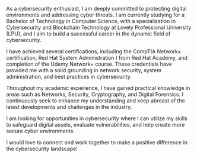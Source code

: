 As a cybersecurity enthusiast, I am deeply committed to protecting digital environments and addressing cyber threats. I am currently studying for a Bachelor of Technology in Computer Science, with a specialization in Cybersecurity and Blockchain Technology at Lovely Professional University (LPU), and I aim to build a successful career in the dynamic field of cybersecurity.

I have achieved several certifications, including the CompTIA Network+ certification, Red Hat System Administration I from Red Hat Academy, and completion of the Udemy Network+ course. These credentials have provided me with a solid grounding in network security, system administration, and best practices in cybersecurity.

Throughout my academic experience, I have gained practical knowledge in areas such as Networks, Security, Cryptography, and Digital Forensics. I continuously seek to enhance my understanding and keep abreast of the latest developments and challenges in the industry.

I am looking for opportunities in cybersecurity where I can utilize my skills to safeguard digital assets, evaluate vulnerabilities, and help create more secure cyber environments.

I would love to connect and work together to make a positive difference in the cybersecurity landscape!

